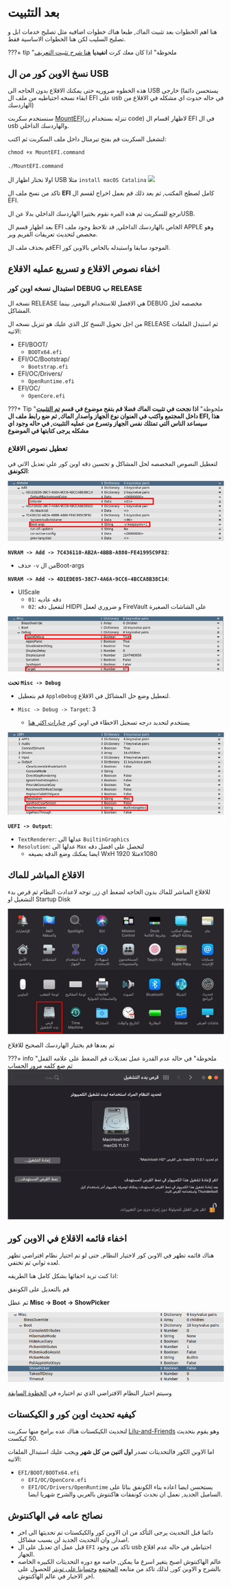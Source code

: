 # بعد التثبيت

هنا اهم الخطوات بعد تثبيت الماك, طبعا هناك خطوات اضافيه مثل تصليح خدمات ابل و تصليح السليب لكن هنا الخطوات الاساسية فقط.

???+ tip "ملحوظة"
	اذا كان معك كرت **انفيديا** [ هنا شرح تثبيت التعريف](https://forum.xn--mgbg4a8cpdl.com/threads/kif-tthbt-tyrifat-anfidia-yl-xai-siira.27)

## نسخ الاوبن كور من ال USB

هذه الخطوه ضروريه حتى يمكنك الاقلاع بدون الحاجه الى USB خارجي (يستحسن دائما ابقاء نسخه احتياطيه من ملف ال EFI على usb في حاله حدوث اي مشكله في الاقلاع من الهاردسك)

سنستخدم سكربت [MountEFI](https://github.com/corpnewt/MountEFI)(تنزله بستخدام زر code) لاظهار اقسام ال EFI في ال usb والهاردسك الداخلي.

لتشغيل السكربت قم بفتح تيرمنال داخل ملف السكربت ثم اكتب:

```
chmod +x MountEFI.command

./MountEFI.command
```
اولا نختار اظهار ال USB
مثلا `install macOS Catalina`
![](/img/usb-mount.png)

تاكد من نسخ ملف ال **EFI** كامل لصطح المكتب, ثم بعد ذلك قم بعمل اخراج لقسم ال EFI.

نرجع للسكربت ثم هذه المره نقوم بختيرا الهاردسك الداخلي بدلا عن الUSB.

بعد اظهار قسم ال EFI الخاص بالهاردسك الداخلي, قد تلاحظ وجود ملف APPLE وهو مخصص لتحديث تعريفات الفريم وير.

قم بحذف ملف الEFI الموجود سابقا واستبدله بالخاص بالاوبن كور.

## اخفاء نصوص الاقلاع و تسريع عمليه الاقلاع

### استبدال نسخه اوبن كور DEBUG ب RELEASE

نسخه ال RELEASE هي الافضل للاستخدام اليومي, بينما DEBUG مخصصه لحل المشاكل.

من اجل تحويل النسخ كل الذي عليك هو تنزيل نسخه ال RELEASE ثم استبدل الملفات الاتيه:

- EFI/BOOT/
	- `BOOTx64.efi`
- EFI/OC/Bootstrap/
	- `Bootstrap.efi`
- EFI/OC/Drivers/
	- `OpenRuntime.efi`
- EFI/OC/
	- `OpenCore.efi`

???+ Tip "ملحوظة"
	**اذا نجحت في تثبيت الماك فضلا قم بتفح موضوع في قسم [تم التثبيت](https://forum.هاكنتوش.com/forums/success/) داخل المجتمع واكتب في العنوان نوع الجهاز واصدار الماك, ثم ضع رابط ملف ال EFI, هذا سيساعد الناس التي تمتلك نفس الجهاز وتسرع من عمليه التثبيت, في حاله وجود اي مشكله يرجى كتابتها في الموضوع**
	
### تعطيل نصوص الاقلاع

لتعطيل النصوص المخصصه لحل المشاكل و تحسين دقه اوبن كور علي تعديل الاتي في **الكونفق**:

![](/img/post-install/nvram.jpg#zoom)

**`NVRAM -> Add -> 7C436110-AB2A-4BBB-A880-FE41995C9F82`**:

- حذف `-v` من الBoot-args

**`NVRAM -> Add -> 4D1EDE05-38C7-4A6A-9CC6-4BCCA8B38C14`**:

- UIScale
	- `01`: دقه عاديه
	- `02`: لتفعيل دقه HIDPI و ضروري لعمل FireVault على الشاشات الصغيرة

![](/img/post-install/misc-debug.jpg#zoom)

**تحت `Misc -> Debug`**

- قم بتعطيل `AppleDebug` لتعطيل وضع حل المشاكل في الاقلاع.

- `Misc -> Debug -> Target`: 3
	- يستخدم لتحديد درجه تسجيل الاخطاء في اوبن كور [خيارات اكثر هنا](https://dortania.github.io/OpenCore-Install-Guide/troubleshooting/debug.html)

![](/img/post-install/uefi.jpg#zoom)

**`UEFI -> Output`**:

- `TextRenderer`:  عدلها الى `BuiltinGraphics`
- `Resolution`: عدلها الى `Max` لتحصل على افضل دقه
  - ايضا يمكنك وضع الدقه بصيغه WxH مثلا 1920x1080

## الاقلاع المباشر للماك

للاقلاع المباشر للماك بدون الحاجه لضغط اي زر, توجه لاعدادت النظام ثم قرص بدء التشغيل او Startup Disk

![](/img/post-install/settingsmenu.jpg#zoom)

ثم بعدها قم بختيار الهاردسك الصحيح للاقلاع

???+ info "ملحوظة"
	في حاله عدم القدرة عمل تعديلات قم الضغط على علامه القفل ثم ضع كلمه مرور الحساب
![](/img/post-install/selectdrive.png#zoom)

## اخفاء قائمه الاقلاع في الاوبن كور

هناك قائمه تظهر في الاوبن كور لاختيار النظام, حتى لو تم اختيار نظام افتراضي تظهر لعده ثواني ثم تختفي.

اذا كنت تريد اخفائها بشكل كامل هنا الطريقه:

قم بالتعديل على الكونفق

ثم عطل **Misc -> Boot -> ShowPicker**

![](/img/post-install/disable-picker.png)

وسيتم اختيار النظام الافتراضي الذي تم اختياره في [الخطوة السابقة](#_4)

## كيفيه تحديث اوبن كور و الكيكستات

لتحديث الكيكستات هناك عده برامج منها سكربت [Lilu-and-Friends](https://github.com/corpnewt/Lilu-and-Friends) وهو يقوم بتحديث 50 كيكست.

اما الاوبن الكور فالتحديثات تصدر **اول اثنين من كل شهر** ويجب عليك استبدال الملفات الاتيه:

- `EFI/BOOT/BOOTx64.efi`
	- `EFI/OC/OpenCore.efi`
	- `EFI/OC/Drivers/OpenRuntime`
 يستحسن ايضا اعاده بناء الكونفق بنائا على السامبل الجديد, نعمل ان نحدث كونفقات هاكنتوش بالعربي والشرح شهريا ايضا.

## نصائح عامه في الهاكنتوش

- دائما قبل التحديث يرجى التأكد من ان الاوبن كور والكيكستات تم تحديثها الى اخر اصدار, وان التحديث الجديد لن يسبب مشاكل.
- قبل عمل اي تعديل على ال `EFI` تاكد من وجود usb احتياطي في حاله عدم اقلاع الجهاز.
- عالم الهاكنتوش اصبح يتغير اسرع ما يمكن, خاصه مع دوره التحديثات الكبيره الخاصه بالشرح و الاوبن كور, لذلك تاكد من متابعه [المجتمع](https://forum.هاكنتوش.com) [وحسابنا على تويتر](https://twitter.com/arhackintosh) للحصول على اخر الاخبار في عالم الهاكنتوش.



